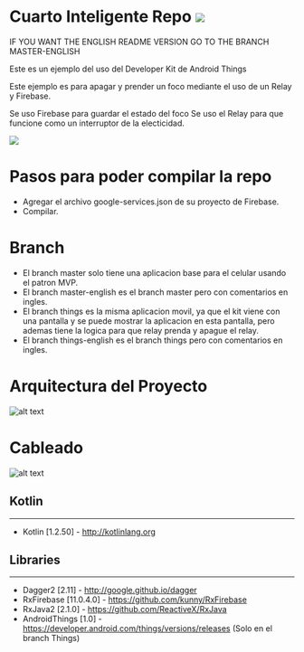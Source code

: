 # Cuarto Inteligente Repo <a href="https://codeclimate.com/github/carlosgub/Cuarto-Inteligente-Repo"><img src="https://api.codeclimate.com/v1/badges/a99a88d28ad37a79dbf6/maintainability" /></a>

IF YOU WANT THE ENGLISH README VERSION GO TO THE BRANCH MASTER-ENGLISH

Este es un ejemplo del uso del Developer Kit de Android Things


Este ejemplo es para apagar y prender un foco mediante el uso de un Relay y Firebase.

Se uso Firebase para guardar el estado del foco
Se uso el Relay para que funcione como un interruptor de la electicidad.

![](prueba_app.gif)

# Pasos para poder compilar la repo
* Agregar el archivo google-services.json de su proyecto de Firebase.
* Compilar.

# Branch

* El branch master solo tiene una aplicacion base para el celular usando el patron MVP.
* El branch master-english es el branch master pero con comentarios en ingles.
* El branch things es la misma aplicacion movil, ya que el kit viene con una pantalla y se puede mostrar la aplicacion en esta pantalla, pero ademas tiene la logica para que relay prenda y apague el relay.
* El branch things-english es el branch things pero con comentarios en ingles.

# Arquitectura del Proyecto
 ![alt text](https://i.imgur.com/BNJRf13.png)
 
# Cableado
 ![alt text](https://i.imgur.com/5R73nSx.png)

## Kotlin
---
 * Kotlin [1.2.50] - http://kotlinlang.org
 
 ## Libraries
---
 * Dagger2 [2.11] - http://google.github.io/dagger
 * RxFirebase [11.0.4.0] - https://github.com/kunny/RxFirebase
 * RxJava2 [2.1.0] - https://github.com/ReactiveX/RxJava
 * AndroidThings [1.0] - https://developer.android.com/things/versions/releases (Solo en el branch Things)
 
